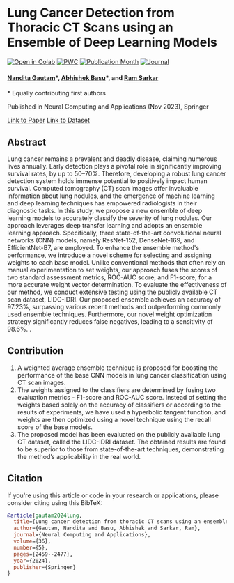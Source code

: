 # Lung Cancer Detection from Thoracic CT Scans using an Ensemble of Deep Learning Models

[![Open in Colab](https://colab.research.google.com/assets/colab-badge.svg)](https://colab.research.google.com/github/iabh1shekbasu/LungCancerDetectionEnsemble/blob/main/Probability_Extraction_and_Analysis.ipynb)
[![PWC](https://img.shields.io/endpoint.svg?url=https://paperswithcode.com/badge/lung-cancer-detection-from-thoracic-ct-scans/lung-nodule-classification-on-lidc-idri)](https://paperswithcode.com/sota/lung-nodule-classification-on-lidc-idri?p=lung-cancer-detection-from-thoracic-ct-scans)
[![Publication Month](https://img.shields.io/badge/Published-Nov%202023-blue)](https://springer.com/journal/521)
[![Journal](https://img.shields.io/badge/Journal-Neural%20Computing%20and%20Applications-brightgreen)](https://springer.com/journal/521)


#### [Nandita Gautam](https://www.linkedin.com/in/nandita-gautam-a7932b95/)\*, [Abhishek Basu](https://www.linkedin.com/in/iabhishekbasu/)\*, and [Ram Sarkar](http://www.jaduniv.edu.in/profile.php?uid=686)
\* Equally contributing first authors

Published in Neural Computing and Applications (Nov 2023), Springer

[Link to Paper](https://doi.org/10.1007/s00521-023-09130-7) [Link to Dataset](https://drive.google.com/drive/folders/1xLB687c_0cuPdQntENGWxvnb92tEAELT?usp=drive_link)

## Abstract
Lung cancer remains a prevalent and deadly disease, claiming numerous lives annually. Early detection plays a pivotal role in significantly improving survival rates, by up to 50–70%. Therefore, developing a robust lung cancer detection system holds immense potential to positively impact human survival. Computed tomography (CT) scan images offer invaluable information about lung nodules, and the emergence of machine learning and deep learning techniques has empowered radiologists in their diagnostic tasks. In this study, we propose a new ensemble of deep learning models to accurately classify the severity of lung nodules. Our approach leverages deep transfer learning and adopts an ensemble learning approach. Specifically, three state-of-the-art convolutional neural networks (CNN) models, namely ResNet-152, DenseNet-169, and EfficientNet-B7, are employed. To enhance the ensemble method's performance, we introduce a novel scheme for selecting and assigning weights to each base model. Unlike conventional methods that often rely on manual experimentation to set weights, our approach fuses the scores of two standard assessment metrics, ROC-AUC score, and F1-score, for a more accurate weight vector determination. To evaluate the effectiveness of our method, we conduct extensive testing using the publicly available CT scan dataset, LIDC-IDRI. Our proposed ensemble achieves an accuracy of 97.23%, surpassing various recent methods and outperforming commonly used ensemble techniques. Furthermore, our novel weight optimization strategy significantly reduces false negatives, leading to a sensitivity of 98.6%. .

## Contribution
1. A weighted average ensemble technique is proposed for boosting the performance of the base CNN models in lung cancer classification using CT scan images.
2. The weights assigned to the classifiers are determined by fusing two evaluation metrics - F1-score and ROC-AUC score. Instead of setting the weights based solely on the accuracy of classifiers or according to the results of experiments, we have used a hyperbolic tangent function, and weights are then optimized using a novel technique using the recall score of the base models.
3. The proposed model has been evaluated on the publicly available lung CT dataset, called the LIDC-IDRI dataset. The obtained results are found to be superior to those from state-of-the-art techniques, demonstrating the method’s applicability in the real world.

## Citation
If you're using this article or code in your research or applications, please consider citing using this BibTeX:

```bibtex
@article{gautam2024lung,
  title={Lung cancer detection from thoracic CT scans using an ensemble of deep learning models},
  author={Gautam, Nandita and Basu, Abhishek and Sarkar, Ram},
  journal={Neural Computing and Applications},
  volume={36},
  number={5},
  pages={2459--2477},
  year={2024},
  publisher={Springer}
}
```
